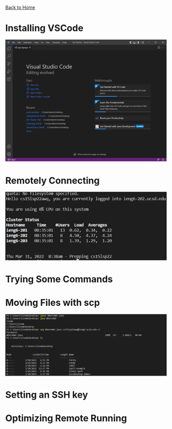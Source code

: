 [Back to Home](https://smhitle.github.io/cse15l-lab-reports/)

# Installing VSCode

![VSCode Screenshot](Images/image22.png)

# Remotely Connecting

![Remote Connect Screenshot](Images/image21.png)

# Trying Some Commands

# Moving Files with scp

![Moving Files Screenshot](Images/image9.png)

# Setting an SSH key

# Optimizing Remote Running

